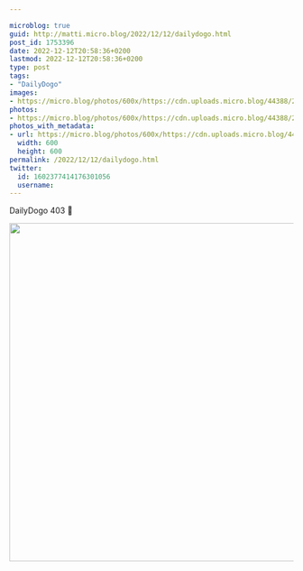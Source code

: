 ```yaml
---

microblog: true
guid: http://matti.micro.blog/2022/12/12/dailydogo.html
post_id: 1753396
date: 2022-12-12T20:58:36+0200
lastmod: 2022-12-12T20:58:36+0200
type: post
tags:
- "DailyDogo"
images:
- https://micro.blog/photos/600x/https://cdn.uploads.micro.blog/44388/2022/664b4405d8.jpg
photos:
- https://micro.blog/photos/600x/https://cdn.uploads.micro.blog/44388/2022/664b4405d8.jpg
photos_with_metadata:
- url: https://micro.blog/photos/600x/https://cdn.uploads.micro.blog/44388/2022/664b4405d8.jpg
  width: 600
  height: 600
permalink: /2022/12/12/dailydogo.html
twitter:
  id: 1602377414176301056
  username:
---
```

DailyDogo 403 🐶

<img src="/media/uploads/2022/664b4405d8.jpg" width="600" height="600" alt="" />
